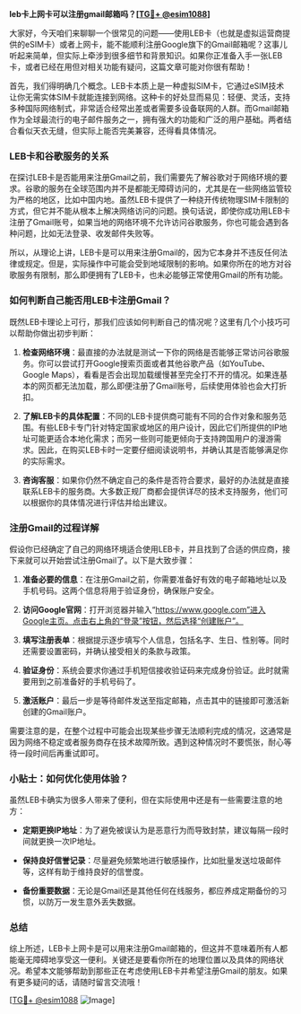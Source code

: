 **leb卡上网卡可以注册gmail邮箱吗？[[TG💪+ @esim1088](https://t.me/s/esim1088)]**

大家好，今天咱们来聊聊一个很常见的问题——使用LEB卡（也就是虚拟运营商提供的eSIM卡）或者上网卡，能不能顺利注册Google旗下的Gmail邮箱呢？这事儿听起来简单，但实际上牵涉到很多细节和背景知识。如果你正准备入手一张LEB卡，或者已经在用但对相关功能有疑问，这篇文章可能对你很有帮助！

首先，我们得明确几个概念。LEB卡本质上是一种虚拟SIM卡，它通过eSIM技术让你无需实体SIM卡就能连接到网络。这种卡的好处显而易见：轻便、灵活，支持多种国际网络制式，非常适合经常出差或者需要多设备联网的人群。而Gmail邮箱作为全球最流行的电子邮件服务之一，拥有强大的功能和广泛的用户基础。两者结合看似天衣无缝，但实际上能否完美兼容，还得看具体情况。

### LEB卡和谷歌服务的关系

在探讨LEB卡是否能用来注册Gmail之前，我们需要先了解谷歌对于网络环境的要求。谷歌的服务在全球范围内并不是都能无障碍访问的，尤其是在一些网络监管较为严格的地区，比如中国内地。虽然LEB卡提供了一种绕开传统物理SIM卡限制的方式，但它并不能从根本上解决网络访问的问题。换句话说，即使你成功用LEB卡注册了Gmail账号，如果当地的网络环境不允许访问谷歌服务，你也可能会遇到各种问题，比如无法登录、收发邮件失败等。

所以，从理论上讲，LEB卡是可以用来注册Gmail的，因为它本身并不违反任何法律或规定。但是，实际操作中可能会受到地域限制的影响。如果你所在的地方对谷歌服务有限制，那么即便拥有了LEB卡，也未必能够正常使用Gmail的所有功能。

### 如何判断自己能否用LEB卡注册Gmail？

既然LEB卡理论上可行，那我们应该如何判断自己的情况呢？这里有几个小技巧可以帮助你做出初步判断：

1. **检查网络环境**：最直接的办法就是测试一下你的网络是否能够正常访问谷歌服务。你可以尝试打开Google搜索页面或者其他谷歌产品（如YouTube、Google Maps），看看是否会出现加载缓慢甚至完全打不开的情况。如果连基本的网页都无法加载，那么即便注册了Gmail账号，后续使用体验也会大打折扣。

2. **了解LEB卡的具体配置**：不同的LEB卡提供商可能有不同的合作对象和服务范围。有些LEB卡专门针对特定国家或地区的用户设计，因此它们所提供的IP地址可能更适合本地化需求；而另一些则可能更倾向于支持跨国用户的漫游需求。因此，在购买LEB卡时一定要仔细阅读说明书，并确认其是否能够满足你的实际需求。

3. **咨询客服**：如果你仍然不确定自己的条件是否符合要求，最好的办法就是直接联系LEB卡的服务商。大多数正规厂商都会提供详尽的技术支持服务，他们可以根据你的具体情况进行评估并给出建议。

### 注册Gmail的过程详解

假设你已经确定了自己的网络环境适合使用LEB卡，并且找到了合适的供应商，接下来就可以开始尝试注册Gmail了。以下是大致步骤：

1. **准备必要的信息**：在注册Gmail之前，你需要准备好有效的电子邮箱地址以及手机号码。这两个信息将用于验证身份，确保账户安全。

2. **访问Google官网**：打开浏览器并输入“https://www.google.com”进入Google主页。点击右上角的“登录”按钮，然后选择“创建账户”。

3. **填写注册表单**：根据提示逐步填写个人信息，包括名字、生日、性别等。同时还需要设置密码，并确认接受相关的条款与政策。

4. **验证身份**：系统会要求你通过手机短信接收验证码来完成身份验证。此时就需要用到之前准备好的手机号码了。

5. **激活账户**：最后一步是等待邮件发送至指定邮箱，点击其中的链接即可激活新创建的Gmail账户。

需要注意的是，在整个过程中可能会出现某些步骤无法顺利完成的情况，这通常是因为网络不稳定或者服务商存在技术故障所致。遇到这种情况时不要慌张，耐心等待一段时间后再重试即可。

### 小贴士：如何优化使用体验？

虽然LEB卡确实为很多人带来了便利，但在实际使用中还是有一些需要注意的地方：

- **定期更换IP地址**：为了避免被误认为是恶意行为而导致封禁，建议每隔一段时间就更换一次IP地址。
  
- **保持良好信誉记录**：尽量避免频繁地进行敏感操作，比如批量发送垃圾邮件等，这样有助于维持良好的信誉度。

- **备份重要数据**：无论是Gmail还是其他任何在线服务，都应养成定期备份的习惯，以防万一发生意外丢失数据。

### 总结

综上所述，LEB卡上网卡是可以用来注册Gmail邮箱的，但这并不意味着所有人都能毫无障碍地享受这一便利。关键还是要看你所在的地理位置以及具体的网络状况。希望本文能够帮助到那些正在考虑使用LEB卡并希望注册Gmail的朋友。如果有更多疑问的话，请随时留言交流哦！

[[TG💪+ @esim1088](https://t.me/s/esim1088) ![Image](https://i.postimg.cc/4NQfJmqS/Snipaste-2025-05-13-00-14-12.png)]